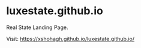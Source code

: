 # luxestate.github.io
Real State Landing Page.

Visit: https://xshohagh.github.io/luxestate.github.io/
